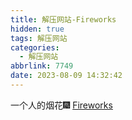 ```yaml
---
title: 解压网站-Fireworks
hidden: true
tags: 解压网站
categories:
  - 解压网站
abbrlink: 7749
date: 2023-08-09 14:32:42
---
```


一个人的烟花🎆
[Fireworks](https://fireworks.nianbroken.top/)